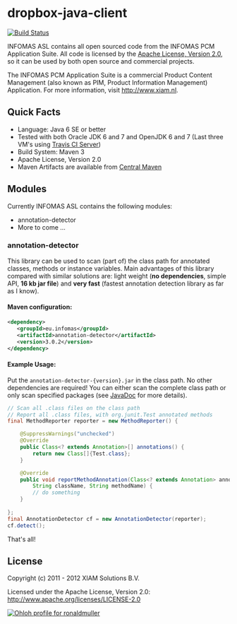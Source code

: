 # dropbox-java-client

[![Build Status](https://secure.travis-ci.org/rmuller/infomas-asl.png)](http://travis-ci.org/rmuller/infomas-asl)

INFOMAS ASL contains all open sourced code from the INFOMAS PCM Application Suite. All code is licensed by the [Apache License, Version 2.0](http://www.apache.org/licenses/LICENSE-2.0), so it can be used by both open source and commercial projects.

The INFOMAS PCM Application Suite is a commercial Product Content Management (also known as PIM, Product Information Management) Application. For more information, visit http://www.xiam.nl.

## Quick Facts
+ Language: Java 6 SE or better
+ Tested with both Oracle JDK 6 and 7 and OpenJDK 6 and 7 (Last three VM's using [Travis CI Server](https://travis-ci.org/))
+ Build System: Maven 3
+ Apache License, Version 2.0
+ Maven Artifacts are available from [Central Maven](http://search.maven.org/#search%7Cga%7C1%7Cinfomas)

## Modules
Currently INFOMAS ASL contains the following modules:

+ annotation-detector
+ More to come ...

### annotation-detector
This library can be used to scan (part of) the class path for annotated classes, methods or instance variables.
Main advantages of this library compared with similar solutions are: light weight (**no dependencies**, simple API, **16 kb jar file**) and **very fast** (fastest annotation detection library as far as I know).

#### Maven configuration:

``` xml
<dependency>
   <groupId>eu.infomas</groupId>
   <artifactId>annotation-detector</artifactId>
   <version>3.0.2</version>
</dependency>
```

#### Example Usage:
Put the `annotation-detector-{version}.jar` in the class path. No other dependencies are required!
You can either scan the complete class path or only scan specified packages (see [JavaDoc](https://github.com/rmuller/infomas-asl/blob/master/annotation-detector/src/main/java/eu/infomas/annotation/AnnotationDetector.java) for more details).

``` java
// Scan all .class files on the class path
// Report all .class files, with org.junit.Test annotated methods
final MethodReporter reporter = new MethodReporter() {

    @SuppressWarnings("unchecked")
    @Override
    public Class<? extends Annotation>[] annotations() {
        return new Class[]{Test.class};
    }

    @Override
    public void reportMethodAnnotation(Class<? extends Annotation> annotation,
        String className, String methodName) {
        // do something
    }
    
};
final AnnotationDetector cf = new AnnotationDetector(reporter);
cf.detect();
```

That's all!

## License

Copyright (c) 2011 - 2012 XIAM Solutions B.V.

Licensed under the Apache License, Version 2.0: http://www.apache.org/licenses/LICENSE-2.0

[![Ohloh profile for ronaldmuller](https://www.ohloh.net/accounts/224392/widgets/account_tiny.gif)](https://www.ohloh.net/accounts/224392?ref=Tiny)
